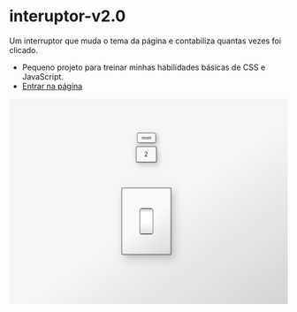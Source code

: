 # interuptor-v2.0
 Um interruptor que muda o tema da página e contabiliza quantas vezes foi clicado. 
 - Pequeno projeto para treinar minhas habilidades básicas de CSS e JavaScript.
 - <a target="_blank" href="https://filipemartins-dev.github.io/interuptor-v2.0/">Entrar na página</a> 

 <img src="./print.png">
